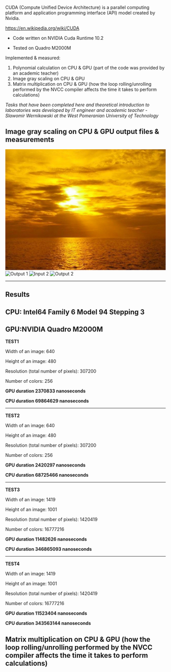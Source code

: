 CUDA (Compute Unified Device Architecture) is a parallel computing platform and application programming interface (API) model created by Nvidia.

https://en.wikipedia.org/wiki/CUDA

* Code written on NVIDIA Cuda Runtime 10.2

* Tested on Quadro M2000M

Implemented & measured:

1. Polynomial calculation on CPU & GPU (part of the code was provided by an academic teacher)
2. Image gray scaling on CPU & GPU
3. Matrix multiplication on CPU & GPU (how the loop rolling/unrolling performed by the NVCC compiler affects the time it takes to perform  calculations)


_Tasks that have been completed here and theoretical introduction to laboratories was developed by IT engineer and academic teacher - Slawomir Wernikowski at the West Pomeranian University of Technology_

## Image gray scaling on CPU & GPU output files & measurements

![Input 1](./outputs/example.bmp)
![Output 1](./outputs/Output-example.bmp)
![Input 2](./outputs/example2.bmp)
![Output 2](./outputs/Output-example2.bmp)

---------------------------------------------
Results
---------------------------------------------
CPU: Intel64 Family 6 Model 94 Stepping 3
---------------------------------------------
GPU:NVIDIA Quadro M2000M
---------------------------------------------
__TEST1__

Width of an image: 640

Height of an image: 480

Resolution (total number of pixels): 307200

Number of colors: 256

__GPU duration 2370833  nanoseconds__

__CPU duration 69864629  nanoseconds__

---------------------------------------------
__TEST2__

Width of an image: 640

Height of an image: 480

Resolution (total number of pixels): 307200

Number of colors: 256

__GPU duration 2420297  nanoseconds__

__CPU duration 68725466  nanoseconds__

---------------------------------------------
__TEST3__

Width of an image: 1419

Height of an image: 1001

Resolution (total number of pixels): 1420419

Number of colors: 16777216

__GPU duration 11482626  nanoseconds__

__CPU duration 346865093  nanoseconds__

---------------------------------------------

__TEST4__

Width of an image: 1419

Height of an image: 1001

Resolution (total number of pixels): 1420419

Number of colors: 16777216

__GPU duration 11523404  nanoseconds__

__CPU duration 343563144  nanoseconds__


## Matrix multiplication on CPU & GPU (how the loop rolling/unrolling performed by the NVCC compiler affects the time it takes to perform  calculations)


